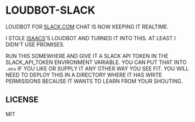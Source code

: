 LOUDBOT-SLACK
=============

LOUDBOT FOR [SLACK.COM](https://slack.com/) CHAT IS NOW KEEPING IT REALTIME.

I STOLE [ISAACS](https://github.com/isaacs)'S LOUDBOT AND TURNED IT INTO THIS. AT LEAST I DIDN'T USE PROMISES.

RUN THIS SOMEWHERE AND GIVE IT A SLACK API TOKEN IN THE SLACK_API_TOKEN ENVIRONMENT VARIABLE. YOU CAN PUT THAT INTO `.env` IF YOU LIKE OR SUPPLY IT ANY OTHER WAY YOU SEE FIT. YOU WILL NEED TO DEPLOY THIS IN A DIRECTORY WHERE IT HAS WRITE PERMISSIONS BECAUSE IT WANTS TO LEARN FROM YOUR SHOUTING.

## LICENSE

MIT
